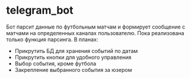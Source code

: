 # telegram_bot
Бот парсит данные по футбольным матчам и формирует
сообщение с матчами на определенных каналах пользователю. 
Пока реализована только функция парсинга.
В планах:
- Прикрутить БД для хранения событий по датам
- Прикрутить кнопки для удобного управления
- Выбор события, кроме футбола
- Закрепление выбранного события за юзером
